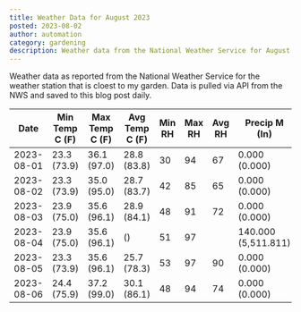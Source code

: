 ```yaml
---
title: Weather Data for August 2023
posted: 2023-08-02
author: automation
category: gardening
description: Weather data from the National Weather Service for August 2023
---
```


Weather data as reported from the National Weather Service for the weather station 
that is cloest to my garden. Data is pulled via API from the NWS and saved to this 
blog post daily.

|Date|Min Temp C (F)|Max Temp C (F)|Avg Temp C (F)|Min RH|Max RH|Avg RH|Precip M (In)|Avg Precip/Hr|
|---|---|---|---|---|---|---|---|---|
|2023-08-01|23.3 (73.9)|36.1 (97.0)|28.8 (83.8)|30|94|67|0.000 (0.000)|0.000 (0.000)|
|2023-08-02|23.3 (73.9)|35.0 (95.0)|28.7 (83.7)|42|85|65|0.000 (0.000)|0.000 (0.000)|
|2023-08-03|23.9 (75.0)|35.6 (96.1)|28.9 (84.1)|48|91|72|0.000 (0.000)|0.000 (0.000)|
|2023-08-04|23.9 (75.0)|35.6 (96.1)| ()|51|97||140.000 (5,511.811)|148.968 (148.968)|
|2023-08-05|23.3 (73.9)|35.6 (96.1)|25.7 (78.3)|53|97|90|0.000 (0.000)|0.000 (0.000)|
|2023-08-06|24.4 (75.9)|37.2 (99.0)|30.1 (86.1)|48|94|74|0.000 (0.000)|0.000 (0.000)|

